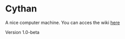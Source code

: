 # Cythan
 A nice computer machine.
You can acces the wiki [here](https://github.com/Discursif/Cythan/wiki)

Version 1.0-beta
